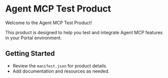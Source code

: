 # Agent MCP Test Product

Welcome to the Agent MCP Test Product!

This product is designed to help you test and integrate Agent MCP features in your Portal environment.

## Getting Started

- Review the `manifest.json` for product details.
- Add documentation and resources as needed.
